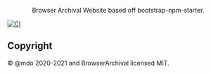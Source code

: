<p align="center">Browser Archival Website based off bootstrap-npm-starter.</p>

[![CI](https://github.com/BrowserArchival/BrowserArchivalWeb/actions/workflows/ci.yml/badge.svg)](https://github.com/BrowserArchival/BrowserArchivalWeb/actions/workflows/ci.yml)


## Copyright

&copy; @mdo 2020-2021 and BrowserArchival licensed MIT.
